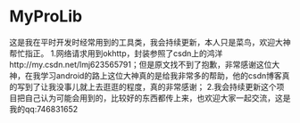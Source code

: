 # MyProLib
这是我在平时开发时经常用到的工具类，我会持续更新，本人只是菜鸟，欢迎大神帮忙指正。
  1.网络请求用到okhttp，封装参照了csdn上的鸿洋http://my.csdn.net/lmj623565791；但是原文找不到了抱歉，非常感谢这位大神，在我学习android的路上这位大神真的是给我非常多的帮助，他的csdn博客真的写到了让我没事儿就上去逛逛的程度，真的非常感谢；
  2.我会持续更新这个项目把自己认为可能会用到的，比较好的东西都传上来，也欢迎大家一起交流，这是我的qq:746831652
